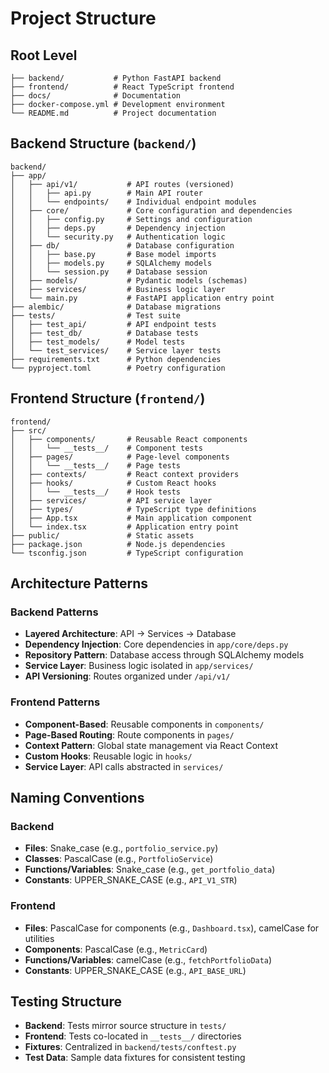 # Project Structure

## Root Level
```
├── backend/           # Python FastAPI backend
├── frontend/          # React TypeScript frontend  
├── docs/              # Documentation
├── docker-compose.yml # Development environment
└── README.md          # Project documentation
```

## Backend Structure (`backend/`)
```
backend/
├── app/
│   ├── api/v1/           # API routes (versioned)
│   │   ├── api.py        # Main API router
│   │   └── endpoints/    # Individual endpoint modules
│   ├── core/             # Core configuration and dependencies
│   │   ├── config.py     # Settings and configuration
│   │   ├── deps.py       # Dependency injection
│   │   └── security.py   # Authentication logic
│   ├── db/               # Database configuration
│   │   ├── base.py       # Base model imports
│   │   ├── models.py     # SQLAlchemy models
│   │   └── session.py    # Database session
│   ├── models/           # Pydantic models (schemas)
│   ├── services/         # Business logic layer
│   └── main.py           # FastAPI application entry point
├── alembic/              # Database migrations
├── tests/                # Test suite
│   ├── test_api/         # API endpoint tests
│   ├── test_db/          # Database tests
│   ├── test_models/      # Model tests
│   └── test_services/    # Service layer tests
├── requirements.txt      # Python dependencies
└── pyproject.toml        # Poetry configuration
```

## Frontend Structure (`frontend/`)
```
frontend/
├── src/
│   ├── components/       # Reusable React components
│   │   └── __tests__/    # Component tests
│   ├── pages/            # Page-level components
│   │   └── __tests__/    # Page tests
│   ├── contexts/         # React context providers
│   ├── hooks/            # Custom React hooks
│   │   └── __tests__/    # Hook tests
│   ├── services/         # API service layer
│   ├── types/            # TypeScript type definitions
│   ├── App.tsx           # Main application component
│   └── index.tsx         # Application entry point
├── public/               # Static assets
├── package.json          # Node.js dependencies
└── tsconfig.json         # TypeScript configuration
```

## Architecture Patterns

### Backend Patterns
- **Layered Architecture**: API → Services → Database
- **Dependency Injection**: Core dependencies in `app/core/deps.py`
- **Repository Pattern**: Database access through SQLAlchemy models
- **Service Layer**: Business logic isolated in `app/services/`
- **API Versioning**: Routes organized under `/api/v1/`

### Frontend Patterns
- **Component-Based**: Reusable components in `components/`
- **Page-Based Routing**: Route components in `pages/`
- **Context Pattern**: Global state management via React Context
- **Custom Hooks**: Reusable logic in `hooks/`
- **Service Layer**: API calls abstracted in `services/`

## Naming Conventions

### Backend
- **Files**: Snake_case (e.g., `portfolio_service.py`)
- **Classes**: PascalCase (e.g., `PortfolioService`)
- **Functions/Variables**: Snake_case (e.g., `get_portfolio_data`)
- **Constants**: UPPER_SNAKE_CASE (e.g., `API_V1_STR`)

### Frontend
- **Files**: PascalCase for components (e.g., `Dashboard.tsx`), camelCase for utilities
- **Components**: PascalCase (e.g., `MetricCard`)
- **Functions/Variables**: camelCase (e.g., `fetchPortfolioData`)
- **Constants**: UPPER_SNAKE_CASE (e.g., `API_BASE_URL`)

## Testing Structure
- **Backend**: Tests mirror source structure in `tests/`
- **Frontend**: Tests co-located in `__tests__/` directories
- **Fixtures**: Centralized in `backend/tests/conftest.py`
- **Test Data**: Sample data fixtures for consistent testing
